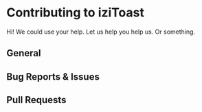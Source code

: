 # Contributing to iziToast

Hi!  We could use your help.  Let us help you help us.  Or something.

## General


## Bug Reports & Issues


## Pull Requests
